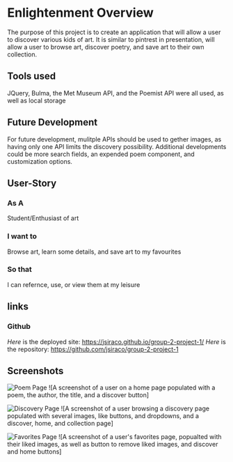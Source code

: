 # Enlightenment Overview
The purpose of this project is to create an application that will allow a user to discover various kids of art.
It is similar to pintrest in presentation, will allow a user to browse art, discover poetry, and save art to their own collection.
## Tools used 
JQuery, Bulma, the Met Museum API, and the Poemist API were all used, as well as local storage
## Future Development
For future development, mulitple APIs should be used to gether images, as having only one API limits the discovery possibility. Additional developments could be more search fields, an expended poem component, and customization options.

## User-Story 
### As A
Student/Enthusiast of art
### I want to
Browse art, learn some details, and save art to my favourites
### So that 
I can refernce, use, or view them at my leisure

## links 
### Github
*Here* is the deployed site: https://jsiraco.github.io/group-2-project-1/
*Here* is the repository: https://github.com/jsiraco/group-2-project-1

## Screenshots
![Poem Page](https://user-images.githubusercontent.com/83827081/128585172-9b20fa69-a180-4bb5-bcfa-ef4083ddda10.png)
![A screenshot of a user on a home page populated with a poem, the author, the title, and a discover button]


![Discovery Page](https://user-images.githubusercontent.com/83827081/128585131-926dd32d-54fb-4d67-bb6b-9c8f9f1bf902.jpg)
![A screenshot of a user browsing a discovery page populated with several images, like buttons, and dropdowns, and a discover, home, and collection page]

![Favorites Page](https://user-images.githubusercontent.com/83827081/128585202-fad31ebf-1352-41a3-8f1a-68ebfbe9aa3c.jpg)
![A screenshot of a user's favorites page, popualted with their liked images, as well as button to remove liked images, and discover and home buttons]
